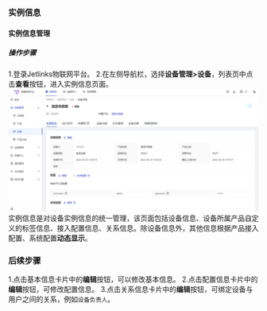 
### 实例信息

#### 实例信息管理
##### 操作步骤
1.<a>登录</a>Jetlinks物联网平台。
2.在左侧导航栏，选择**设备管理>设备**，列表页中点击**查看**按钮，进入实例信息页面。
![](./img/37.png)
实例信息是对设备实例信息的统一管理，该页面包括设备信息、设备所属产品自定义的标签信息、接入配置信息、关系信息。除设备信息外，其他信息根据产品接入配置、系统配置**动态显示**。

### 后续步骤
1.点击基本信息卡片中的**编辑**按钮，可以修改基本信息。
2.点击配置信息卡片中的**编辑**按钮，可修改配置信息。
3.点击关系信息卡片中的**编辑**按钮，可绑定设备与用户之间的关系，例如`设备负责人`。





